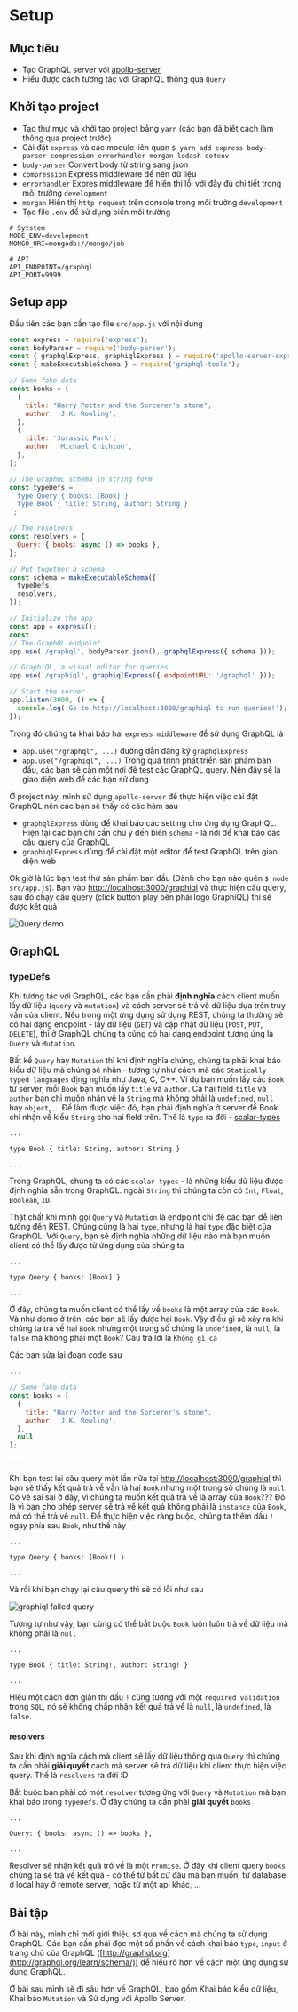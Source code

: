 # Setup

## Mục tiêu

* Tạo GraphQL server với [apollo-server](https://www.apollographql.com/docs/apollo-server/)
* Hiểu được cách tương tác với GraphQL thông qua `Query`

## Khởi tạo project

* Tạo thư mục và khởi tạo project bằng `yarn` (các bạn đã biết cách làm thông qua project trước)
* Cài đặt `express` và các module liên quan `$ yarn add express body-parser compression errorhandler morgan lodash dotenv`
* `body-parser` Convert body từ string sang json
* `compression` Express middleware để nén dữ liệu
* `errorhandler` Expres middleware để hiển thị lỗi với đầy đủ chi tiết trong môi trường `development`
* `morgan` Hiển thị `http request` trên console trong môi trường `development`
* Tạo file `.env` để sử dụng biến môi trường

```text
# Sytstem
NODE_ENV=development
MONGO_URI=mongodb://mongo/job

# API
API_ENDPOINT=/graphql
API_PORT=9999
```

## Setup app

Đầu tiên các bạn cần tạo file `src/app.js` với nội dung

```javascript
const express = require('express');
const bodyParser = require('body-parser');
const { graphqlExpress, graphiqlExpress } = require('apollo-server-express');
const { makeExecutableSchema } = require('graphql-tools');

// Some fake data
const books = [
  {
    title: "Harry Potter and the Sorcerer's stone",
    author: 'J.K. Rowling',
  },
  {
    title: 'Jurassic Park',
    author: 'Michael Crichton',
  },
];

// The GraphQL schema in string form
const typeDefs = `
  type Query { books: [Book] }
  type Book { title: String, author: String }
`;

// The resolvers
const resolvers = {
  Query: { books: async () => books },
};

// Put together a schema
const schema = makeExecutableSchema({
  typeDefs,
  resolvers,
});

// Initialize the app
const app = express();
const
// The GraphQL endpoint
app.use('/graphql', bodyParser.json(), graphqlExpress({ schema }));

// GraphiQL, a visual editor for queries
app.use('/graphiql', graphiqlExpress({ endpointURL: '/graphql' }));

// Start the server
app.listen(3000, () => {
  console.log('Go to http://localhost:3000/graphiql to run queries!');
});
```

Trong đó chúng ta khai báo hai `express middleware` để sử dụng GraphQL là

* `app.use("/graphql", ...)` đường dẫn đăng ký `graphqlExpress`
* `app.use("/graphiql", ...)` Trong quá trình phát triển sản phầm ban đầu, các bạn sẽ cần một nơi để test các GraphQL query. Nên đây sẽ là giao diện web để các bạn sử dụng

Ở project này, mình sử dụng `apollo-server` để thực hiện việc cài đặt GraphQL nên các bạn sẽ thấy có các hàm sau

* `graphqlExpress` dùng để khai báo các setting cho ứng dụng GraphQL. Hiện tại các bạn chỉ cần chú ý đến biến `schema` - là nơi để khai báo các câu query của GraphQL
* `graphiqlExpress` dùng để cài đặt một editor để test GraphQL trên giao diện web

Ok giờ là lúc bạn test thử sản phẩm ban đầu (Dành cho bạn nào quên `$ node src/app.js`). Bạn vào [http://localhost:3000/graphiql](http://localhost:3000/graphiql) và thực hiện câu query,
sau đó chạy câu query (click button play bên phải logo GraphiQL) thì sẽ được kết quả

![Query demo](./static/2/graphiql-demo.png)

## GraphQL

### typeDefs

Khi tương tác với GraphQL, các bạn cần phải **định nghĩa** cách client muốn lấy dữ liệu (`query` và `mutation`) và cách server sẽ trả về dữ liệu dựa trên truy vấn của client. Nếu trong một ứng dụng sử dụng REST, chúng ta thường sẽ có hai dạng endpoint - lấy dữ liệu (`GET`) và cập nhật dữ liệu (`POST`, `PUT`, `DELETE`), thì ở GraphQL chúng ta cũng có hai dạng endpoint tương ứng là `Query` và `Mutation`.

Bất kể `Query` hay `Mutation` thì khi định nghĩa chúng, chúng ta phải khai báo kiểu dữ liệu mà chúng sẽ nhận - tương tự như cách mà các `Statically typed languages` địng nghĩa như Java, C, C++. Ví dụ bạn muốn lấy các `Book` từ server, mỗi `Book` bạn muốn lấy `title` và `author`. Cả hai field `title` và `author` bạn chỉ muốn nhận về là `String` mà không phải là `undefined`, `null` hay `object`, ... Để làm được việc đó, bạn phải định nghĩa ở server để Book chỉ nhận về kiểu `String` cho hai field trên. Thế là `type` ra đời - [scalar-types](http://graphql.org/learn/schema/#scalar-types)

```
...

type Book { title: String, author: String }

...
```

Trong GraphQL, chúng ta có các `scalar types` - là những kiểu dữ liệu được định nghĩa sẵn trong GraphQL. ngoài `String` thì chúng ta còn có `Int`, `Float`, `Boolean`, `ID`.

Thật chất khi mình gọi `Query` và `Mutation` là endpoint chỉ để các bạn dễ liên tưỏng đến REST. Chúng cũng là hai `type`, nhưng là hai `type` đặc biệt của GraphQL. Với `Query`, bạn sẽ định nghĩa những dữ liệu nào mà bạn muốn client có thể lấy được từ ứng dụng của chúng ta

```
...

type Query { books: [Book] }

...
```

Ở đây, chúng ta muốn client có thể lấy về `books` là một array của các `Book`. Và như demo ở trên, các bạn sẽ lấy được hai `Book`. Vậy điều gì sẽ xảy ra khi chúng ta trả về hai `Book` nhưng một trong số chúng là `undefined`, là `null`, là `false` mà không phải một `Book`? Câu trả lời là `Không gì cả`

Các bạn sửa lại đoạn code sau

```javascript
...

// Some fake data
const books = [
  {
    title: "Harry Potter and the Sorcerer's stone",
    author: 'J.K. Rowling',
  },
  null
];

....
```

Khi bạn test lại câu query một lần nữa tại [http://localhost:3000/graphiql](http://localhost:3000/graphiql) thì bạn sẽ thấy kết quả trả vễ vẫn là hai `Book` nhưng một trong số chúng là `null`. Có vẻ sai sai ở đây, vì chúng ta muốn kết quả trả về là array của `Book`??? Đó là vì bạn cho phép server sẽ trả về kết quả không phải là `instance` của `Book`, mà có thể trả về `null`. Để thực hiện việc ràng buộc, chúng ta thêm dấu `!` ngay phía sau `Book`, như thế này

```
...

type Query { books: [Book!] }

...
```

Và rồi khi bạn chạy lại câu query thì sẽ có lỗi như sau

![graphiql failed query](./static/2/graphiql-failed-query.png)

Tương tự như vậy, bạn cùng có thể bắt buộc `Book` luôn luôn trả về dữ liệu mà không phải là `null`

```
...

type Book { title: String!, author: String! }

...
```

Hiểu một cách đơn giản thì dấu `!` cũng tương với một `required validation` trong `SQL`, nó sẽ không chấp nhận kết quả trả về là `null`, là `undefined`, là `false`.

#### resolvers

Sau khi định nghĩa cách mà client sẽ lấy dữ liệu thông qua `Query` thì chúng ta cần phải **giải quyết** cách mà server sẽ trả dữ liệu khi client thực hiện việc query. Thế là `resolvers` ra đời :D

Bắt buộc bạn phải có một `resolver` tương ứng với `Query` và `Mutation` mà bạn khai báo trong `typeDefs`. Ở đây chúng ta cần phải **giải quyết** `books`

```
...

Query: { books: async () => books },

...
```

Resolver sẽ nhận kết quả trở về là một `Promise`. Ở đây khi client query `books` chúng ta sẽ trả về kết quả - có thể từ bất cứ đâu mà bạn muốn, từ database ở local hay ở remote server, hoặc từ một api khác, ...

## Bài tập

Ở bài này, mình chỉ mới giới thiệu sơ qua về cách mà chúng ta sử dụng GraphQL. Các bạn cần phải đọc một số phần về cách khai báo `type`, `input` ở trang chủ của GraphQL ([http://graphql.org](http://graphql.org/learn/schema/)) để hiểu rõ hơn về cách một ứng dụng sử dụng GraphQL.

Ở bài sau mình sẽ đi sâu hơn về GraphQL, bao gồm Khai báo kiểu dữ liệu, Khai báo `Mutation` và Sử dụng với Apollo Server.
